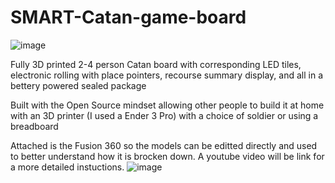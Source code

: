 # SMART-Catan-game-board
![image](https://github.com/jareddilley/SMART-Catan-game-board/blob/main/Board_DEMO.gif)

Fully 3D printed 2-4 person Catan board with corresponding LED tiles, electronic rolling with place pointers, recourse summary display, and all in a bettery powered sealed package 

Built with the Open Source mindset allowing other people to build it at home with an 3D printer (I used a Ender 3 Pro) with a choice of soldier or using a breadboard 

Attached is the Fusion 360 so the models can be editted directly and used to better understand how it is brocken down. A youtube video will be link for a more detailed instuctions.
![image](https://github.com/jareddilley/SMART-Catan-game-board/blob/main/3D%20Breakdown.JPG)
